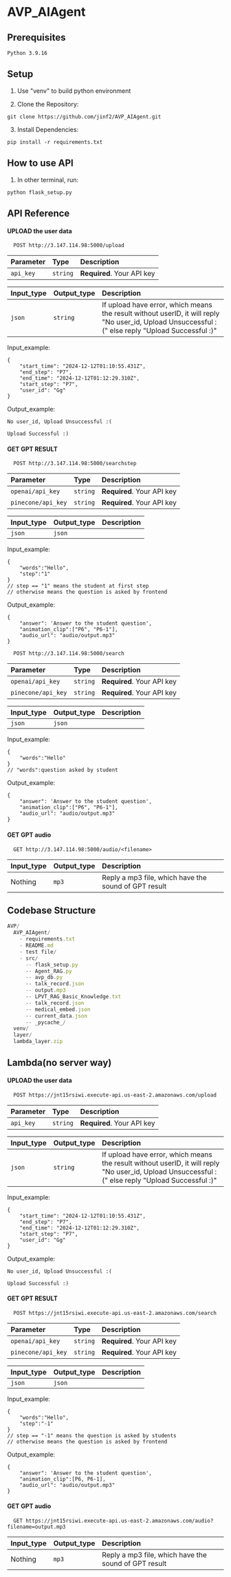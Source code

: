 # AVP_AIAgent

## Prerequisites
```
Python 3.9.16
```
## Setup
1. Use "venv" to build python environment

2. Clone the Repository:
```
git clone https://github.com/jinf2/AVP_AIAgent.git
```

3. Install Dependencies:
```
pip install -r requirements.txt
```

## How to use API

1. In other terminal, run:
```
python flask_setup.py
```

## API Reference

#### UPLOAD the user data

```http
  POST http://3.147.114.98:5000/upload
```

| Parameter | Type     | Description                |
| :-------- | :------- | :------------------------- |
| `api_key` | `string` | **Required**. Your API key |

| Input_type | Output_type     | Description                |
| :-------- | :------- | :------------------------- |
| `json` | `string` | If upload have error, which means the result without userID, it will reply "No user_id, Upload Unsuccessful :(" else reply "Upload Successful :)"|

Input_example:
```
{
    "start_time": "2024-12-12T01:10:55.431Z",
    "end_step": "P7",
    "end_time": "2024-12-12T01:12:29.310Z",
    "start_step": "P7",
    "user_id": "Gg"
}
```
Output_example:
```
No user_id, Upload Unsuccessful :(
```
```
Upload Successful :)
```

#### GET GPT RESULT

```http
  POST http://3.147.114.98:5000/searchstep
```

| Parameter | Type     | Description                |
| :-------- | :------- | :------------------------- |
| `openai/api_key` | `string` | **Required**. Your API key |
| `pinecone/api_key` | `string` | **Required**. Your API key |

| Input_type | Output_type     | Description                |
| :-------- | :------- | :------------------------- |
| `json` | `json` | |

Input_example:
```
{
    "words":"Hello",
    "step":"1" 
}
// step == "1" means the student at first step
// otherwise means the question is asked by frontend
```
Output_example:
```
{
    "answer": 'Answer to the student question',
    "animation_clip":["P6", "P6-1"],
    "audio_url": "audio/output.mp3"
}
```

```http
  POST http://3.147.114.98:5000/search
```

| Parameter | Type     | Description                |
| :-------- | :------- | :------------------------- |
| `openai/api_key` | `string` | **Required**. Your API key |
| `pinecone/api_key` | `string` | **Required**. Your API key |

| Input_type | Output_type     | Description                |
| :-------- | :------- | :------------------------- |
| `json` | `json` | |

Input_example:
```
{
    "words":"Hello"
}
// "words":question asked by student
```
Output_example:
```
{
    "answer": 'Answer to the student question',
    "animation_clip":["P6", "P6-1"],
    "audio_url": "audio/output.mp3"
}
```

#### GET GPT audio

```http
  GET http://3.147.114.98:5000/audio/<filename>
```
| Input_type | Output_type     | Description                |
| :-------- | :------- | :------------------------- |
| Nothing | `mp3` | Reply a mp3 file, which have the sound of GPT result|


## Codebase Structure

```javascript
AVP/
  AVP_AIAgent/
    - requirements.txt
    - README.md
    - test file/           
    - src/
      -- flask_setup.py
      -- Agent_RAG.py 
      -- avp_db.py
      -- talk_record.json
      -- output.mp3
      -- LPVT_RAG_Basic_Knowledge.txt
      -- talk_record.json
      -- medical_embed.json
      -- current_data.json
      -- _pycache_/
  venv/
  layer/
  lambda_layer.zip
```

## Lambda(no server way)

#### UPLOAD the user data

```http
  POST https://jnt15rsiwi.execute-api.us-east-2.amazonaws.com/upload
```

| Parameter | Type     | Description                |
| :-------- | :------- | :------------------------- |
| `api_key` | `string` | **Required**. Your API key |

| Input_type | Output_type     | Description                |
| :-------- | :------- | :------------------------- |
| `json` | `string` | If upload have error, which means the result without userID, it will reply "No user_id, Upload Unsuccessful :(" else reply "Upload Successful :)"|

Input_example:
```
{
    "start_time": "2024-12-12T01:10:55.431Z",
    "end_step": "P7",
    "end_time": "2024-12-12T01:12:29.310Z",
    "start_step": "P7",
    "user_id": "Gg"
}
```
Output_example:
```
No user_id, Upload Unsuccessful :(
```
```
Upload Successful :)
```

#### GET GPT RESULT

```http
  POST https://jnt15rsiwi.execute-api.us-east-2.amazonaws.com/search
```

| Parameter | Type     | Description                |
| :-------- | :------- | :------------------------- |
| `openai/api_key` | `string` | **Required**. Your API key |
| `pinecone/api_key` | `string` | **Required**. Your API key |

| Input_type | Output_type     | Description                |
| :-------- | :------- | :------------------------- |
| `json` | `json` | |

Input_example:
```
{
    "words":"Hello",
    "step":"-1" 
}
// step == "-1" means the question is asked by students
// otherwise means the question is asked by frontend
```
Output_example:
```
{
    "answer": 'Answer to the student question',
    "animation_clip":[P6, P6-1],
    "audio_url": "audio/output.mp3"
}
```

#### GET GPT audio

```http
  GET https://jnt15rsiwi.execute-api.us-east-2.amazonaws.com/audio?filename=output.mp3
```
| Input_type | Output_type     | Description                |
| :-------- | :------- | :------------------------- |
| Nothing | `mp3` | Reply a mp3 file, which have the sound of GPT result|

